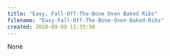 ```yaml
---
title: "Easy, Fall-Off-The-Bone Oven Baked Ribs"
filename: "Easy-Fall-Off-The-Bone-Oven-Baked-Ribs"
created: 2020-09-09 11:33:50
---
```

None

